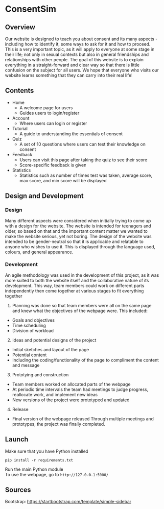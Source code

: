 # ConsentSim

## Overview
Our website is designed to teach you about consent and its many aspects - including how to identify it, some ways to ask for it and how to proceed. This is a very important topic, as it will apply to everyone at some stage in their life; not only in sexual contexts but also in general friendships and relationships with other people. The goal of this website is to explain everything in a straight-forward and clear way so that there is little confusion on the subject for all users. We hope that everyone who visits our website learns something that they can carry into their real life! 

## Contents
* Home
  * A welcome page for users
  * Guides users to login/register
* Account
  * Where users can login or register
* Tutorial
  * A guide to understanding the essentials of consent
* Quiz
  * A set of 10 questions where users can test their knowledge on consent
* Feedback
  * Users can visit this page after taking the quiz to see their score
  * Score-specific feedback is given
* Statistics
  * Statistics such as number of times test was taken, average score, max score, and min score will be displayed

## Design and Development
### Design
Many different aspects were considered when initially trying to come up with a design for the website. The website is intended for teenagers and older, so based on that and the important content matter we wanted to make the website serious, yet not boring. 
The design of the website was intended to be gender-neutral so that it is applicable and relatable to anyone who wishes to use it. This is displayed through the language used, colours, and general appearance. 

### Development
An agile methodology was used in the development of this project, as it was more suited to both the website itself and the collaborative nature of its development. This way, team members could work on different parts independently then come together at various stages to fit everything together 
1. Planning was done so that team members were all on the same page and knew what the objectives of the webpage were. This included:
 * Goals and objectives
 * Time scheduling
 * Division of workload
2. Ideas and potential designs of the project
 * Initial sketches and layout of the page
 * Potential content
 * Including the coding/functionality of the page to compliment the content and message
3. Prototying and construction
 * Team members worked on allocated parts of the webpage
 * At periodic time intervals the team had meetings to judge progress, reallocate work, and implement new ideas
 * New versions of the project were prototyped and updated
4. Release
 * Final version of the webpage released
Through multiple meetings and prototypes, the project was finally completed. 

## Launch
Make sure that you have Python installed
```
pip install -r requirements.txt
```
Run the main Python module <br />
To use the webpage, go to `http://127.0.0.1:5000/`

## Sources
Bootstrap: https://startbootstrap.com/template/simple-sidebar
